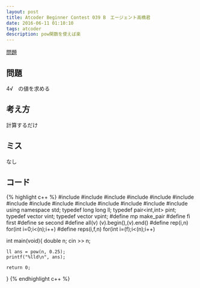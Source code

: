 ```yaml
---
layout: post
title: Atcoder Beginner Contest 039 B　エージェント高橋君
date: 2016-06-11 01:10:10
tags: atcoder
description: pow関数を使えば楽
---
```


[問題](http://abc039.contest.atcoder.jp/tasks/abc039_b)

## 問題
4√　の値を求める

## 考え方
計算するだけ

## ミス
なし

## コード

{% highlight c++ %}
#include <iostream>
#include <string>
#include <algorithm>
#include <functional>
#include <vector>
#include <stack>
#include <queue>
#include <set>
#include <bitset>
#include <map>
#include <cstdio>
#include <cstdlib>
#include <cstring>
#include <cmath>
using namespace std;
typedef long long ll;
typedef pair<int,int> pint;
typedef vector<int> vint;
typedef vector<pint> vpint;
#define mp make_pair
#define fi first
#define se second
#define all(v) (v).begin(),(v).end()
#define rep(i,n) for(int i=0;i<(n);i++)
#define reps(i,f,n) for(int i=(f);i<(n);i++)

int main(void){
	double n;
	cin >> n;

	ll ans = pow(n, 0.25);
	printf("%lld\n", ans);

	return 0;
}
{% endhighlight c++ %}